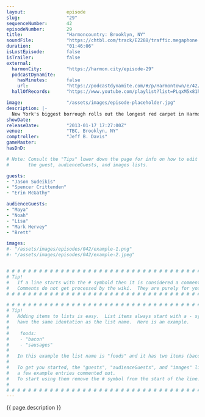 ```yaml
---
layout:               episode
slug:                 "29"
sequenceNumber:       42
episodeNumber:        29
title:                "Harmoncountry: Brooklyn, NY"
soundFile:            "https://chtbl.com/track/E2288/traffic.megaphone.fm/STA8916035221.mp3?updated=1560295539"
duration:             "01:46:06"
isLostEpisode:        false
isTrailer:            false
external:
  harmonCity:         "https://harmon.city/episode-29"
  podcastDynamite:
    hasMinutes:       false
    url:              "https://podcastdynamite.com/#/p/Harmontown/e/42/29"
  hallOfRecords:      "https://www.youtube.com/playlist?list=PLqxM5x81hNOZc3Q-mDiG3lG_Kv_VGrs8-"

image:                "/assets/images/episode-placeholder.jpg"
description: |-
  New York's biggest borrough rolls out the longest red carpet in Harmoncountry yet. Jeff and Dan improvise a Black Mexican guest's screenplay. Jason Sudeikis drops by and jumps into D&D with astonishing vigor. Dan does a bad job of supporting Erin's PMS, then stage dives.
showDate:             
releaseDate:          "2013-01-17 17:27:00Z"
venue:                "TBC, Brooklyn, NY"
comptroller:          "Jeff B. Davis"
gameMaster:           
hasDnD:               

# Note: Consult the "Tips" lower down the page for info on how to edit
#       the guest, audienceGuests, and images lists.

guests:
- "Jason Sudeikis"
- "Spencer Crittenden"
- "Erin McGathy"

audienceGuests:
- "Maya"
- "Noah"
- "Lisa"
- "Mark Hervey"
- "Brett"

images:
#- "/assets/images/episodes/042/example-1.png"
#- "/assets/images/episodes/042/example-2.jpeg"


# # # # # # # # # # # # # # # # # # # # # # # # # # # # # # # # # # # # # # # # # # # # #
# Tip!
#   If a line starts with the # symbold then it is considered a comment.
#   Comments do not get processed by the wiki.  They are purely for your information.
# # # # # # # # # # # # # # # # # # # # # # # # # # # # # # # # # # # # # # # # # # # # #

# # # # # # # # # # # # # # # # # # # # # # # # # # # # # # # # # # # # # # # # # # # # #
# Tip!
#   Adding items to lists is easy.  List items always start with a - symbol and have
#   have the same identation as the list name.  Here is an example.
#
#    foods:
#    - "bacon"
#    - "sausages"
#
#   In this example the list name is "foods" and it has two items (bacon, and sausages).
#
#   To get you started, the "guests", "audienceGuests", and "images" lists below have
#   a few example entries commented out.
#   To start using them remove the # symbol from the start of the line.
#
# # # # # # # # # # # # # # # # # # # # # # # # # # # # # # # # # # # # # # # # # # # # #
---
```


<!-- The episode description will be rendered here -->
{{ page.description }}

<!-- Add your content BELOW here -->
<!-- vvvvvvvvvvvvvvvvvvvvvvvvvvv -->




<!-- ^^^^^^^^^^^^^^^^^^^^^^^^^^^ -->
<!-- Add your content ABOVE here -->

<!-- The episode gallery will be rendered here -->